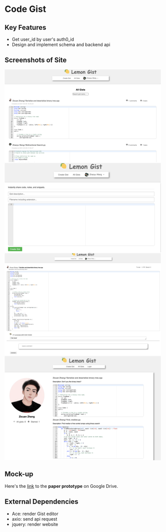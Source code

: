 # Code Gist

## Key Features

* Get user_id by user's auth0_id
* Design and implement schema and backend api

## Screenshots of Site

![All Gists Page](./static/img/all_gist_page.png?raw=true "Display All Gists")
![Create Gist Page](./static/img/create_gist_page.png?raw=true "Create your Gist")
![Gist Page](./static/img/gist_page.png?raw=true "Display single Gist")
![User Page](./static/img/user_page.png?raw=true "Display User Profile")


## Mock-up 

Here's the [link](https://drive.google.com/file/d/1dfxoe_rPjN6-7FXmW1-2iv5YfL5lZwBw/view?usp=sharing) to the **paper prototype** on Google Drive.


## External Dependencies

* Ace: render Gist editor
* axio: send api request
* jquery: render website
